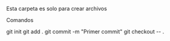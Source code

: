 Esta carpeta es solo para crear archivos 

Comandos 

git init
git add .
git commit -m "Primer commit"
git checkout -- .

